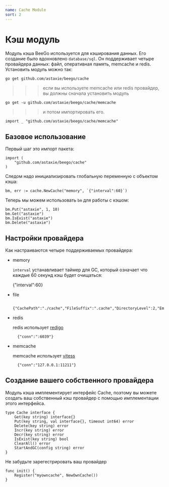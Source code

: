 ```yaml
---
name: Cache Module
sort: 2
---
```


# Кэш модуль

Модуль кэша BeeGo используется для кэширования данных. Его создание было вдохновлено `database/sql`. Он поддерживает четыре провайдера данных: файл, оперативная память, memcache и redis. Установить модуль можно так:

	go get github.com/astaxie/beego/cache

>>>если вы используете memcache или redis провайдер, вы должны сначала установить модуль

	go get -u github.com/astaxie/beego/cache/memcache

>>>и потом импортировать его.

    import _ "github.com/astaxie/beego/cache/memcache"

## Базовое использование

Первый шаг это импорт пакета:

	import (
		"github.com/astaxie/beego/cache"
	)

Следом надо инициализировать глобальную переменную с объектом кэша:

	bm, err := cache.NewCache("memory", `{"interval":60}`)

Теперь мы можем использовать `bm` для работы с кэшом:

	bm.Put("astaxie", 1, 10)
	bm.Get("astaxie")
	bm.IsExist("astaxie")
	bm.Delete("astaxie")

## Настройки провайдера

Как настраиваются четыре поддерживаемых провайдера:

- memory

  `interval` устанавливает таймер для GC, который означает что каждые 60 секунд кэш будет очищаться:

  {"interval":60}

- file

		{"CachePath":"./cache","FileSuffix":".cache","DirectoryLevel":2,"EmbedExpiry":120}

- redis

	redis использует [redigo](http://github.com/garyburd/redigo/redis)

		{"conn":":6039"}

- memcache

  memcache использует [vitess](http://code.google.com/p/vitess/go/memcache)

		{"conn":"127.0.0.1:11211"}

## Создание вашего собственного провайдера

Модуль кэша имплементирует интерфейс Cache, поэтому вы можете создать ваш собственный кэш провайдер с помощью имплементации этого интерфейса.

	type Cache interface {
		Get(key string) interface{}
		Put(key string, val interface{}, timeout int64) error
		Delete(key string) error
		Incr(key string) error
		Decr(key string) error
		IsExist(key string) bool
		ClearAll() error
		StartAndGC(config string) error
	}

Не забудьте зарегестрировать ваш провайдер

	func init() {
		Register("myowncache", NewOwnCache())
	}
